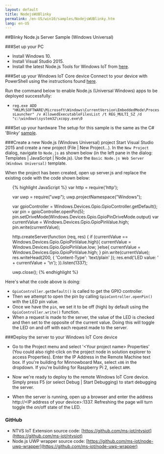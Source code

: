 ```yaml
---
layout: default
title: NodejsWUBlinky
permalink: /en-US/win10/samples/NodejsWUBlinky.htm
lang: en-US
---
```


##Blinky Node.js Server Sample (Windows Universal)


###Set up your PC
* Install Windows 10.
* Install Visual Studio 2015.
* Install the latest Node.js Tools for Windows IoT from [here](https://github.com/ms-iot/ntvsiot/releases).


###Set up your Windows IoT Core device
Connect to your device with PowerShell using the instructions found [here]({{site.baseurl}}/{{page.lang}}/win10/samples/PowerShell.htm).

Run the command below to enable Node.js (Universal Windows) apps to be deployed successfully:

* `reg.exe ADD "HKLM\SOFTWARE\Microsoft\Windows\CurrentVersion\EmbeddedMode\ProcessLauncher" /v AllowedExecutableFilesList /t REG_MULTI_SZ /d "c:\windows\system32\xcopy.exe\0`


###Set up your hardware
The setup for this sample is the same as the C# 'Blinky' [sample]({{site.baseurl}}/{{page.lang}}/win10/samples/Blinky.htm).


###Create a new Node.js (Windows Universal) project
Start Visual Studio 2015 and create a new project (File \| New Project...). In the `New Project` dialog, navigate to `Node.js` as shown below (in the left pane in the dialog: Templates \| JavaScript \| Node.js).
Use the `Basic Node.js Web Server (Windows Universal)` template.

When the project has been created, open up server.js and replace the existing code with the code shown below:
<UL>
{% highlight JavaScript %}
var http = require('http');

var uwp = require("uwp");
uwp.projectNamespace("Windows");

var gpioController = Windows.Devices.Gpio.GpioController.getDefault();
var pin = gpioController.openPin(5);
pin.setDriveMode(Windows.Devices.Gpio.GpioPinDriveMode.output)
var currentValue = Windows.Devices.Gpio.GpioPinValue.high;
pin.write(currentValue);

http.createServer(function (req, res) {
    if (currentValue == Windows.Devices.Gpio.GpioPinValue.high){
        currentValue = Windows.Devices.Gpio.GpioPinValue.low;
    }else{
        currentValue = Windows.Devices.Gpio.GpioPinValue.high;
    }
    pin.write(currentValue);
    res.writeHead(200, { 'Content-Type': 'text/plain' });
    res.end('LED value: ' + currentValue + '\n');
}).listen(1337);

uwp.close();
{% endhighlight %}
</UL>
Here's what the code above is doing:

* `GpioController.getDefault()` is called to get the GPIO controller.
* Then we attempt to open the pin by calling `GpioController.openPin()` with the LED pin value.
* Once we have the `pin`, we set it to be off (high) by default using the `GpioController.write()` function.
* When a request is made to the server, the value of the LED is checked and then set to the opposite of the current value. Doing this will toggle the LED on and off with each request made to the server.

###Deploy the server to your Windows IoT Core device
* Go to the Project menu and select '&lt;Your project name&gt; Properties' (You could also right-click on the project node in solution explorer to access Properties). Enter the IP Address in the Remote Machine text box. If you're building for Minnowboard Max, select `x86` in the dropdown.  If you're building for Raspberry Pi 2, select `ARM`.

* Now we're ready to deploy to the remote Windows IoT Core device. Simply press F5 (or select Debug \| Start Debugging) to start debugging the server.

* When the server is running, open up a browser and enter the address http://&lt;IP address of your device&gt;:1337. Refreshing the page will turn toggle the on/off state of the LED.

### GitHub
* NTVS IoT Extension source code: [https://github.com/ms-iot/ntvsiot](https://github.com/ms-iot/ntvsiot)
* Node.js UWP wrapper source code: [https://github.com/ms-iot/node-uwp-wrapper](https://github.com/ms-iot/node-uwp-wrapper)
